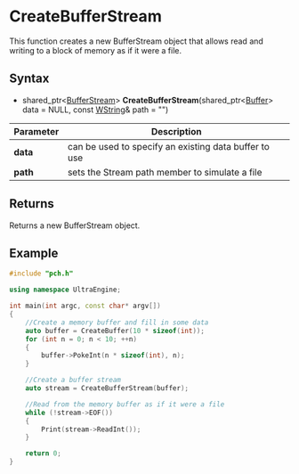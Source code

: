 # CreateBufferStream #

This function creates a new BufferStream object that allows read and writing to a block of memory as if it were a file.

## Syntax ##
- shared_ptr<[BufferStream](BufferStream.md)\> **CreateBufferStream**(shared_ptr<[Buffer](Buffer.md)\> data = NULL, const [WString](WString.md)& path = "")

| Parameter | Description |
| --- | --- |
| **data** | can be used to specify an existing data buffer to use |
| **path** | sets the Stream path member to simulate a file |

## Returns ##
Returns a new BufferStream object.

## Example

```c++
#include "pch.h"

using namespace UltraEngine;

int main(int argc, const char* argv[])
{
	//Create a memory buffer and fill in some data
	auto buffer = CreateBuffer(10 * sizeof(int));
	for (int n = 0; n < 10; ++n)
	{
		buffer->PokeInt(n * sizeof(int), n);
	}

	//Create a buffer stream
	auto stream = CreateBufferStream(buffer);

	//Read from the memory buffer as if it were a file
	while (!stream->EOF())
	{
		Print(stream->ReadInt());
	}

	return 0;
}
```
